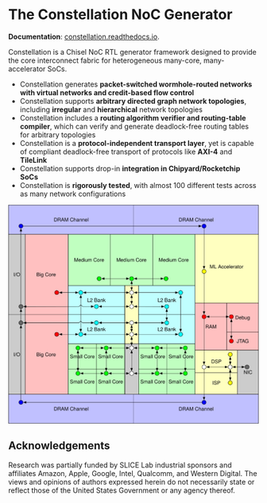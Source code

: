 The Constellation NoC Generator 
======================================================= 

**Documentation**: [constellation.readthedocs.io](http://constellation.readthedocs.io).

Constellation is a Chisel NoC RTL generator framework designed to provide the core interconnect fabric for heterogeneous many-core, many-accelerator SoCs.

 - Constellation generates **packet-switched wormhole-routed networks with virtual networks and credit-based flow control**
 - Constellation supports **arbitrary directed graph network topologies**, including **irregular** and **hierarchical** network topologies
  - Constellation includes a **routing algorithm verifier and routing-table compiler**, which can verify and generate deadlock-free routing tables for arbitrary topologies
 - Constellation is a **protocol-independent transport layer**, yet is capable of compliant deadlock-free transport of protocols like **AXI-4** and **TileLink**
 - Constellation supports drop-in **integration in Chipyard/Rocketchip SoCs**
 - Constellation is **rigorously tested**, with almost 100 different tests across as many network configurations

![Constellation SoC](docs/source/diagrams/bigsoc.svg?raw=true)


Acknowledgements
------------------
Research was partially funded by SLICE Lab industrial sponsors and affiliates Amazon, Apple, Google, Intel, Qualcomm, and Western Digital. The views and opinions of authors expressed herein do not necessarily state or reflect those of the United States Government or any agency thereof.
